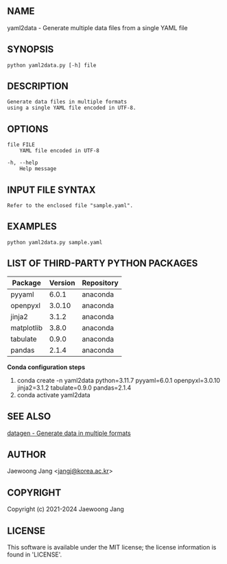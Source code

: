 ## NAME

yaml2data - Generate multiple data files from a single YAML file

## SYNOPSIS

    python yaml2data.py [-h] file

## DESCRIPTION

    Generate data files in multiple formats
    using a single YAML file encoded in UTF-8.

## OPTIONS

    file FILE
        YAML file encoded in UTF-8

    -h, --help
        Help message

## INPUT FILE SYNTAX

    Refer to the enclosed file "sample.yaml".

## EXAMPLES

    python yaml2data.py sample.yaml

## LIST OF THIRD-PARTY PYTHON PACKAGES

| Package    | Version | Repository |
|------------|---------|------------|
| pyyaml     | 6.0.1   | anaconda   |
| openpyxl   | 3.0.10  | anaconda   |
| jinja2     | 3.1.2   | anaconda   |
| matplotlib | 3.8.0   | anaconda   |
| tabulate   | 0.9.0   | anaconda   |
| pandas     | 2.1.4   | anaconda   |

**Conda configuration steps**

1. conda create -n yaml2data python=3.11.7 pyyaml=6.0.1 openpyxl=3.0.10 jinja2=3.1.2 tabulate=0.9.0 pandas=2.1.4
1. conda activate yaml2data

## SEE ALSO

[datagen - Generate data in multiple formats](https://github.com/jangcom/datagen)

## AUTHOR

Jaewoong Jang \<jangj@korea.ac.kr\>

## COPYRIGHT

Copyright (c) 2021-2024 Jaewoong Jang

## LICENSE

This software is available under the MIT license;
the license information is found in 'LICENSE'.
